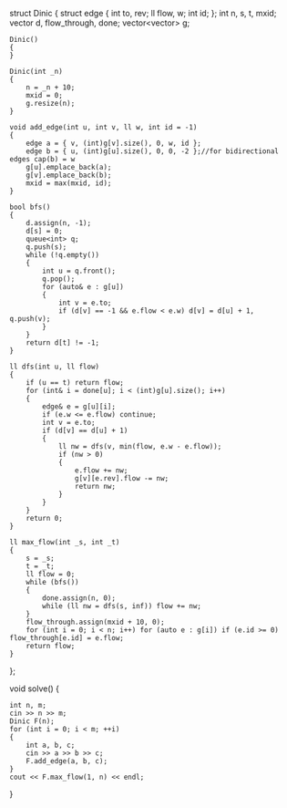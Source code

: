 struct Dinic
{
	struct edge
	{
		int to, rev;
		ll flow, w;
		int id;
	};
	int n, s, t, mxid;
	vector<int> d, flow_through, done;
	vector<vector<edge>> g;

	Dinic()
	{
	}

	Dinic(int _n)
	{
		n = _n + 10;
		mxid = 0;
		g.resize(n);
	}

	void add_edge(int u, int v, ll w, int id = -1)
	{
		edge a = { v, (int)g[v].size(), 0, w, id };
		edge b = { u, (int)g[u].size(), 0, 0, -2 };//for bidirectional edges cap(b) = w  
		g[u].emplace_back(a);
		g[v].emplace_back(b);
		mxid = max(mxid, id);
	}

	bool bfs()
	{
		d.assign(n, -1);
		d[s] = 0;
		queue<int> q;
		q.push(s);
		while (!q.empty())
		{
			int u = q.front();
			q.pop();
			for (auto& e : g[u])
			{
				int v = e.to;
				if (d[v] == -1 && e.flow < e.w) d[v] = d[u] + 1, q.push(v);
			}
		}
		return d[t] != -1;
	}

	ll dfs(int u, ll flow)
	{
		if (u == t) return flow;
		for (int& i = done[u]; i < (int)g[u].size(); i++)
		{
			edge& e = g[u][i];
			if (e.w <= e.flow) continue;
			int v = e.to;
			if (d[v] == d[u] + 1)
			{
				ll nw = dfs(v, min(flow, e.w - e.flow));
				if (nw > 0)
				{
					e.flow += nw;
					g[v][e.rev].flow -= nw;
					return nw;
				}
			}
		}
		return 0;
	}

	ll max_flow(int _s, int _t)
	{
		s = _s;
		t = _t;
		ll flow = 0;
		while (bfs())
		{
			done.assign(n, 0);
			while (ll nw = dfs(s, inf)) flow += nw;
		}
		flow_through.assign(mxid + 10, 0);
		for (int i = 0; i < n; i++) for (auto e : g[i]) if (e.id >= 0) flow_through[e.id] = e.flow;
		return flow;
	}
};

void solve()
{

	int n, m;
	cin >> n >> m;
	Dinic F(n);
	for (int i = 0; i < m; ++i)
	{
		int a, b, c;
		cin >> a >> b >> c;
		F.add_edge(a, b, c);
	}
	cout << F.max_flow(1, n) << endl;
}
